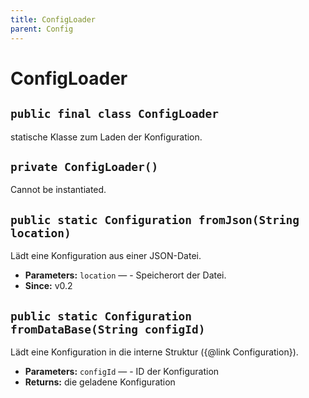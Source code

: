 ```yaml
---
title: ConfigLoader
parent: Config
---
```


# ConfigLoader


## `public final class ConfigLoader`

statische Klasse zum Laden der Konfiguration.

## `private ConfigLoader()`

Cannot be instantiated.

## `public static Configuration fromJson(String location)`

Lädt eine Konfiguration aus einer JSON-Datei.

 * **Parameters:** `location` — - Speicherort der Datei.
 * **Since:** v0.2

## `public static Configuration fromDataBase(String configId)`

Lädt eine Konfiguration in die interne Struktur ({@link Configuration}).

 * **Parameters:** `configId` — - ID der Konfiguration
 * **Returns:** die geladene Konfiguration
